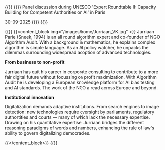 ---
---

{{<container>}}
{{<banner title="Tools for Supervising Authorities: Understanding Algorithm Audits" img="/images/home/20250930_UNESCO.jpeg" border="1" >}}
Panel discussion during UNESCO 'Expert Roundtable II: Capacity Building for Competent Authorities on AI' in Paris

30-09-2025
{{</banner>}}
{{</container>}}

{{<container>}}
{{<content_block img="/images/home/Jurriaan_VK.jpg" >}}
Jurriaan Parie (Sneek, 1994) is an all round algorithm expert and co-founder of NGO Algorithm Audit. With a background in mathematics, he explains complex algorithm is simple language. As an AI policy watcher, he unpacks the dilemmas surrounding widespread adoption of advanced technologies.

**From business to non-profit** 

Jurriaan has quit his career in corporate consulting to contribute to a more fair digital future without focussing on profit maximization. With Algorithm Audit he is developing a European knowledge platform for AI bias testing and AI standards. The work of the NGO a read across Europe and beyond.

**Institutional innovation**

Digitalization demands adaptive institutions. From search engines to image detection: new technologies require oversight by parliaments, regulatory authortities and courts — many of which lack the necessary expertise. Drawing on his quantitative expertise, Jurriaan bridges the different reasoning paradigms of words and numbers, enhancing the rule of law's ability to govern digitalizing democracies.

{{</content_block>}}
{{</container>}}
